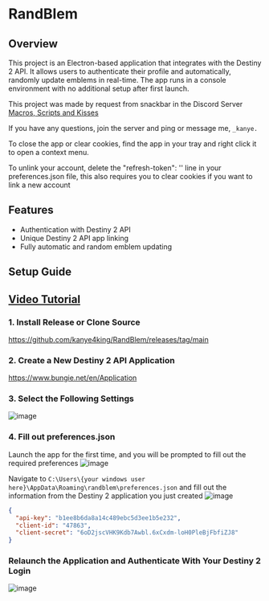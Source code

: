 # RandBlem

## Overview

This project is an Electron-based application that integrates with the Destiny 2 API. It allows users to authenticate their profile and automatically, randomly update emblems in real-time. The app runs in a console environment with no additional setup after first launch.

This project was made by request from snackbar in the Discord Server [Macros, Scripts and Kisses](https://thrallway.com)

If you have any questions, join the server and ping or message me, `_kanye.`

To close the app or clear cookies, find the app in your tray and right click it to open a context menu.

To unlink your account, delete the "refresh-token": '' line in your preferences.json file, this also requires you to clear cookies if you want to link a new account

## Features

- Authentication with Destiny 2 API
- Unique Destiny 2 API app linking
- Fully automatic and random emblem updating


## Setup Guide

## [Video Tutorial](https://www.youtube.com/watch?v=eNxvcXVVbOA&feature=youtu.be)

### 1. Install Release or Clone Source
https://github.com/kanye4king/RandBlem/releases/tag/main

### 2. Create a New Destiny 2 API Application 

https://www.bungie.net/en/Application

### 3. Select the Following Settings
![image](https://github.com/user-attachments/assets/33d3a7bd-668d-4978-9fed-361ae4e16da5)


### 4. Fill out preferences.json
Launch the app for the first time, and you will be prompted to fill out the required preferences
![image](https://github.com/user-attachments/assets/16c351a8-6d8b-44d1-9e86-80a0fb7520c8)

Navigate to `C:\Users\{your windows user here}\AppData\Roaming\randblem\preferences.json` and fill out the information from the Destiny 2 application you just created 
![image](https://github.com/user-attachments/assets/15094062-8c3a-4f87-bbca-37af4c17793e)


```json
{
  "api-key": "b1ee8b6da8a14c489ebc5d3ee1b5e232",
  "client-id": "47863",
  "client-secret": "6oD2jscVHK9Kdb7Awbl.6xCxdm-loH0PleBjFbfiZJ8"
}
```

### Relaunch the Application and Authenticate With Your Destiny 2 Login

![image](https://github.com/user-attachments/assets/6bc99952-b830-4854-99f9-7f20beef4505)





